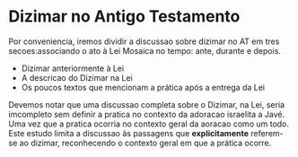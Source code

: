 # Dizimar no Antigo Testamento #

Por conveniencia, iremos dividir a discussao sobre dizimar no AT em tres secoes:associando o ato à Lei Mosaica no tempo: ante, durante e depois.

* Dizimar anteriormente à Lei 
* A descricao do Dizimar na Lei 
* Os poucos textos que mencionam a prática após a entrega da Lei

Devemos notar que uma discussao completa sobre o Dizimar, na Lei, seria imcompleto sem definir a pratica no contexto da adoracao israelita a Javé.  Uma vez que a pratica ocorria no contexto geral da aoracao como um todo.  Este estudo limita a discussao às passagens que **explicitamente** referem-se ao dizimar, reconhecendo o contexto geral em que a prática ocorre.



